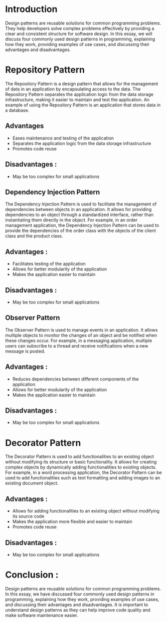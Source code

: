 # Introduction
Design patterns are reusable solutions for common programming problems. They help developers
solve complex problems effectively by providing a clear and consistent structure for software design.
In this essay, we will discuss four commonly used design patterns in programming, explaining how they work,
providing examples of use cases, and discussing their advantages and disadvantages.

# Repository Pattern
The Repository Pattern is a design pattern that allows for the management of data in an application by
encapsulating access to the data. The Repository Pattern separates the application logic from the data storage
infrastructure, making it easier to maintain and test the application. An example of using the Repository Pattern
is an application that stores data in a database.

## Advantages
- Eases maintenance and testing of the application
- Separates the application logic from the data storage infrastructure
- Promotes code reuse

## Disadvantages :

- May be too complex for small applications

## Dependency Injection Pattern
The Dependency Injection Pattern is used to facilitate the management of dependencies between objects in an application.
It allows for providing dependencies to an object through a standardized interface, rather than instantiating them
directly in the object. For example, in an order management application, the Dependency Injection Pattern can be used
to provide the dependencies of the order class with the objects of the client class and the product class.

## Advantages :
- Facilitates testing of the application
- Allows for better modularity of the application
- Makes the application easier to maintain

## Disadvantages :
- May be too complex for small applications

## Observer Pattern

The Observer Pattern is used to manage events in an application. It allows multiple objects to monitor the changes of an
object and be notified when these changes occur. For example, in a messaging application, multiple users can subscribe
to a thread and receive notifications when a new message is posted.

## Advantages :

- Reduces dependencies between different components of the application
- Allows for better modularity of the application
- Makes the application easier to maintain

## Disadvantages :
- May be too complex for small applications

# Decorator Pattern
The Decorator Pattern is used to add functionalities to an existing object without modifying its structure or basic
functionality. It allows for creating complex objects by dynamically adding functionalities to existing objects.
For example, in a word processing application, the Decorator Pattern can be used to add functionalities such as text
formatting and adding images to an existing document object.

## Advantages :
- Allows for adding functionalities to an existing object without modifying its source code
- Makes the application more flexible and easier to maintain
- Promotes code reuse

## Disadvantages :
- May be too complex for small applications

# Conclusion :
Design patterns are reusable solutions for common programming problems. In this essay, we have discussed four commonly used
design patterns in programming, explaining how they work, providing examples of use cases, and discussing their advantages and
disadvantages. It is important to understand design patterns as they can help improve code quality and make software maintenance easier.